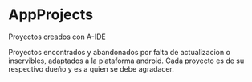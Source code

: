 # AppProjects
Proyectos creados con A-IDE 

Proyectos encontrados y abandonados por falta de actualizacion o inservibles, adaptados a la plataforma android.
Cada proyecto es de su respectivo dueño y es a quien se debe agradacer.
